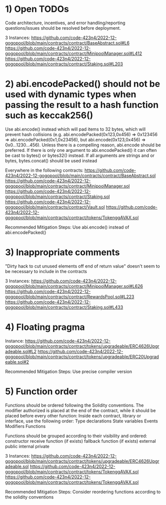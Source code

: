 # 1)  Open TODOs
Code architecture, incentives, and error handling/reporting questions/issues should be resolved before deployment.

3 Instances:
https://github.com/code-423n4/2022-12-gogopool/blob/main/contracts/contract/BaseAbstract.sol#L6
https://github.com/code-423n4/2022-12-gogopool/blob/main/contracts/contract/MinipoolManager.sol#L412
https://github.com/code-423n4/2022-12-gogopool/blob/main/contracts/contract/Staking.sol#L203




# 2) abi.encodePacked() should not be used with dynamic types when passing the result to a hash function such as keccak256()
Use abi.encode() instead which will pad items to 32 bytes, which will prevent hash collisions (e.g. abi.encodePacked(0x123,0x456) => 0x123456 => abi.encodePacked(0x1,0x23456), but abi.encode(0x123,0x456) => 0x0...1230...456). 
Unless there is a compelling reason, abi.encode should be preferred. 
If there is only one argument to abi.encodePacked() it can often be cast to bytes() or bytes32() instead. 
If all arguments are strings and or bytes, bytes.concat() should be used instead

Everywhere in the following contracts:
https://github.com/code-423n4/2022-12-gogopool/blob/main/contracts/contract/BaseAbstract.sol
https://github.com/code-423n4/2022-12-gogopool/blob/main/contracts/contract/MinipoolManager.sol
https://github.com/code-423n4/2022-12-gogopool/blob/main/contracts/contract/Staking.sol
https://github.com/code-423n4/2022-12-gogopool/blob/main/contracts/contract/Vault.sol
https://github.com/code-423n4/2022-12-gogopool/blob/main/contracts/contract/tokens/TokenggAVAX.sol

Recommended Mitigation Steps:
Use abi.encode() instead of abi.encodePacked()




# 3) Inappropriate comments
"Dirty hack to cut unused elements off end of return value" doesn't seem to be necessary to include in the contracts

3 Instances:
https://github.com/code-423n4/2022-12-gogopool/blob/main/contracts/contract/MinipoolManager.sol#L626
https://github.com/code-423n4/2022-12-gogopool/blob/main/contracts/contract/RewardsPool.sol#L223
https://github.com/code-423n4/2022-12-gogopool/blob/main/contracts/contract/Staking.sol#L433




# 4) Floating pragma
Instance:
https://github.com/code-423n4/2022-12-gogopool/blob/main/contracts/contract/tokens/upgradeable/ERC4626Upgradeable.sol#L2
https://github.com/code-423n4/2022-12-gogopool/blob/main/contracts/contract/tokens/upgradeable/ERC20Upgradeable.sol#2

Recommended Mitigation Steps:
Use precise compiler version




# 5) Function order
Functions should be ordered following the Solidity conventions.
The modifier authorized is placed at the end of the contract, while it should be placed before every other function:
Inside each contract, library or interface, use the following order:
Type declarations
State variables
Events
Modifiers
Functions

Functions should be grouped according to their visibility and ordered:
constructor
receive function (if exists)
fallback function (if exists)
external
public
internal
private

3 Instances:
https://github.com/code-423n4/2022-12-gogopool/blob/main/contracts/contract/tokens/upgradeable/ERC4626Upgradeable.sol
https://github.com/code-423n4/2022-12-gogopool/blob/main/contracts/contract/tokens/TokenggAVAX.sol
https://github.com/code-423n4/2022-12-gogopool/blob/main/contracts/contract/tokens/TokenggAVAX.sol

Recommended Mitigation Steps:
Consider reordering functions according to the solidity conventions
